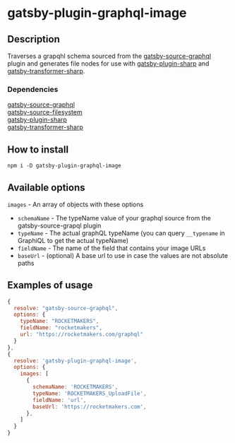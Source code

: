 # gatsby-plugin-graphql-image

## Description

Traverses a grapqhl schema sourced from the [gatsby-source-graphql](https://www.gatsbyjs.org/packages/gatsby-source-graphql) plugin and generates file nodes for use with [gatsby-plugin-sharp](https://www.gatsbyjs.org/packages/gatsby-plugin-sharp) and [gatsby-transformer-sharp](https://www.gatsbyjs.org/packages/gatsby-transformer-sharp).

### Dependencies

[gatsby-source-graphql](https://www.gatsbyjs.org/packages/gatsby-source-graphql)<br/>
[gatsby-source-filesystem](https://www.gatsbyjs.org/packages/gatsby-source-filesystem)<br/>
[gatsby-plugin-sharp](https://www.gatsbyjs.org/packages/gatsby-plugin-sharp)<br/>
[gatsby-transformer-sharp](https://www.gatsbyjs.org/packages/gatsby-transformer-sharp)


## How to install

```
npm i -D gatsby-plugin-graphql-image
```

## Available options

`images` - An array of objects with these options <br/>
  - `schemaName` - The typeName value of your graphql source from the gatsby-source-grapql plugin <br/>
  - `typeName` - The actual graphQL typeName (you can query `__typename` in GraphiQL to get the actual typeName)  <br/>
  - `fieldName` - The name of the field that contains your image URLs <br/>
  - `baseUrl` - (optional) A base url to use in case the values are not absolute paths

## Examples of usage

```js
{
  resolve: "gatsby-source-graphql",
  options: {
    typeName: "ROCKETMAKERS",
    fieldName: "rocketmakers",
    url: "https://rocketmakers.com/graphql"
  }
},
{
  resolve: 'gatsby-plugin-graphql-image',
  options: {
    images: [
      {
        schemaName: 'ROCKETMAKERS',
        typeName: 'ROCKETMAKERS_UploadFile',
        fieldName: 'url',
        baseUrl: 'https://rocketmakers.com',
      },
    ]
  }
}
```

